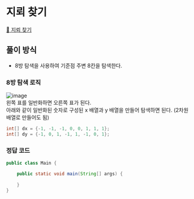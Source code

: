 # 지뢰 찾기
[:link: 지뢰 찾기](https://www.acmicpc.net/problem/1996) 
<br>

## 풀이 방식
+ 8방 탐색을 사용하여 기준점 주변 8칸을 탐색한다.
 
### 8방 탐색 로직  
![image](https://user-images.githubusercontent.com/77559262/162103645-8ae13006-1ac0-4755-bfbd-6cf49c536d3a.png)  
왼쪽 표를 일반화하면 오른쪽 표가 된다.  
아래와 같이 일반화된 숫자로 구성된 x 배열과 y 배열을 만들어 탐색하면 된다. (2차원 배열로 만들어도 됨)
```java
int[] dx = {-1, -1, -1, 0, 0, 1, 1, 1};
int[] dy = {-1, 0, 1, -1, 1, -1, 0, 1};
```

### 정답 코드
```java
public class Main {

    public static void main(String[] args) {
    
    }
}
```

